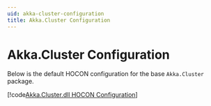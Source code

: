 ```yaml
---
uid: akka-cluster-configuration
title: Akka.Cluster Configuration
---
```


# Akka.Cluster Configuration

Below is the default HOCON configuration for the base `Akka.Cluster` package.

[!code[Akka.Cluster.dll HOCON Configuration](../../../src/core/Akka.Cluster/Configuration/Cluster.conf)]
